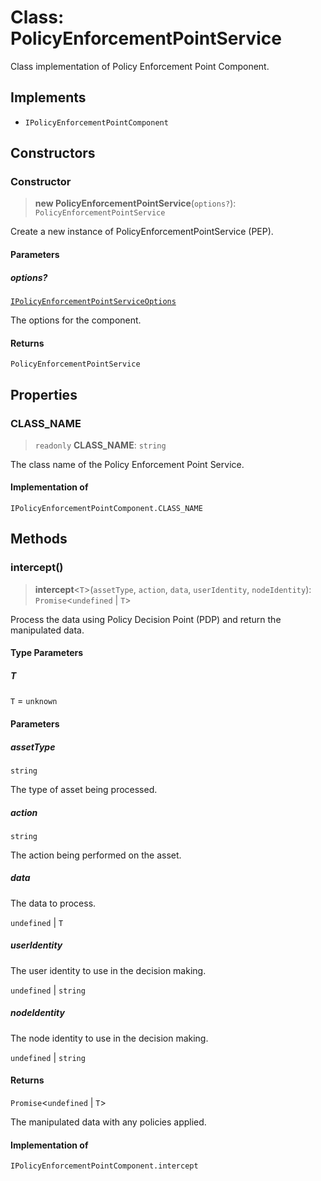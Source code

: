 # Class: PolicyEnforcementPointService

Class implementation of Policy Enforcement Point Component.

## Implements

- `IPolicyEnforcementPointComponent`

## Constructors

### Constructor

> **new PolicyEnforcementPointService**(`options?`): `PolicyEnforcementPointService`

Create a new instance of PolicyEnforcementPointService (PEP).

#### Parameters

##### options?

[`IPolicyEnforcementPointServiceOptions`](../interfaces/IPolicyEnforcementPointServiceOptions.md)

The options for the component.

#### Returns

`PolicyEnforcementPointService`

## Properties

### CLASS\_NAME

> `readonly` **CLASS\_NAME**: `string`

The class name of the Policy Enforcement Point Service.

#### Implementation of

`IPolicyEnforcementPointComponent.CLASS_NAME`

## Methods

### intercept()

> **intercept**\<`T`\>(`assetType`, `action`, `data`, `userIdentity`, `nodeIdentity`): `Promise`\<`undefined` \| `T`\>

Process the data using Policy Decision Point (PDP) and return the manipulated data.

#### Type Parameters

##### T

`T` = `unknown`

#### Parameters

##### assetType

`string`

The type of asset being processed.

##### action

`string`

The action being performed on the asset.

##### data

The data to process.

`undefined` | `T`

##### userIdentity

The user identity to use in the decision making.

`undefined` | `string`

##### nodeIdentity

The node identity to use in the decision making.

`undefined` | `string`

#### Returns

`Promise`\<`undefined` \| `T`\>

The manipulated data with any policies applied.

#### Implementation of

`IPolicyEnforcementPointComponent.intercept`
